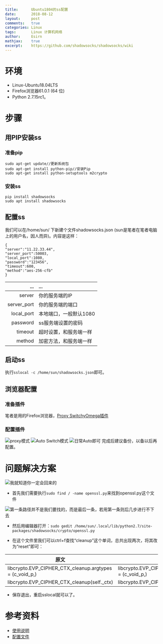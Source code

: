 ```yaml
---
title:		Ubuntu1804的ss配置
date:		2018-08-12
layout:		post
comments:	true
categories: Linux
tags:		Linux 计算机网络
author:		Esirn
mathjax:	true
excerpt: 	https://github.com/shadowsocks/shadowsocks/wiki
---
```


# 环境
- Linux-Ubuntu18.04LTS
- Firefox浏览器61.0.1 (64 位)
- Python 2.7.15rc1。

# 步骤
## 用PIP安装ss
### 准备pip
~~~
sudo apt-get update//更新系统包
sudo apt-get install python-pip//安装Pip
sudo apt-get install python-setuptools m2crypto
~~~

### 安装ss
~~~
pip install shadowsocks
sudo apt install shadowsocks
~~~

## 配置ss
我们可以在/home/sun/ 下新建个文件shadowsocks.json  (sun是笔者在笔者电脑上的用户名，因人而异)。内容是这样：

~~~
{
"server":"11.22.33.44",
"server_port":50003,
"local_port":1080,
"password":"123456",
"timeout":600,
"method":"aes-256-cfb"
}
~~~

...|...
-:|:-
server|你的服务端的IP
server_port|你的服务端的端口
local_port|本地端口，一般默认1080
password|ss服务端设置的密码
timeout|超时设置，和服务端一样
method|加密方法，和服务端一样  

## 启动ss
执行`sslocal -c /home/sun/shadowsocks.json`即可。

## 浏览器配置
### 准备插件
笔者是用的Firefox浏览器，[Proxy SwitchyOmega插件](https://addons.mozilla.org/zh-CN/firefox/addon/switchyomega/?src=search)

### 配置插件
![proxy模式](https://upload-images.jianshu.io/upload_images/11779480-84adde2638d986be.png?imageMogr2/auto-orient/strip%7CimageView2/2/w/1240)
![Auto Switch模式](https://upload-images.jianshu.io/upload_images/11779480-5fc7d619c8dfc7d1.png?imageMogr2/auto-orient/strip%7CimageView2/2/w/1240)
![日常Auto即可](https://upload-images.jianshu.io/upload_images/11779480-18330b76d5588b82.png?imageMogr2/auto-orient/strip%7CimageView2/2/w/1240)
完成后建议备份，以备以后再配置。

# 问题解决方案
![我就知道你一定会回来的](https://upload-images.jianshu.io/upload_images/11779480-ba4bac1ae3da38c0.png?imageMogr2/auto-orient/strip%7CimageView2/2/w/1240)

- 首先我们需要执行`sudo find / -name openssl.py`来找到openssl.py这个文件

![第一条路径并不是我们要找的，而是最后一条，若用第一条则后几步进行不下去](https://upload-images.jianshu.io/upload_images/11779480-b07a3c8cc3872f6e.png?imageMogr2/auto-orient/strip%7CimageView2/2/w/1240)

- 然后用编辑器打开：`sudo gedit /home/sun/.local/lib/python2.7/site-packages/shadowsocks/crypto/openssl.py`

- 在这个文件里我们可以ctrl+f查找“cleanup”这个单词，总共出现两次，将其改为“reset”即可：

原文|修改后
-|-
libcrypto.EVP_CIPHER_CTX_cleanup.argtypes = (c_void_p,)|libcrypto.EVP_CIPHER_CTX_reset.argtypes = (c_void_p,)
libcrypto.EVP_CIPHER_CTX_cleanup(self._ctx)|libcrypto.EVP_CIPHER_CTX_reset(self._ctx)

- 保存退出，重启sslocal就可以了。

# 参考资料
- [使用说明](https://github.com/shadowsocks/shadowsocks/wiki/Shadowsocks-%E4%BD%BF%E7%94%A8%E8%AF%B4%E6%98%8E)
- [配置文件](https://github.com/shadowsocks/shadowsocks/wiki/Configuration-via-Config-File)

